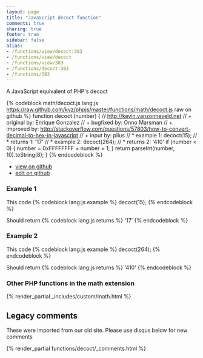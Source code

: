 ```yaml
---
layout: page
title: "JavaScript decoct function"
comments: true
sharing: true
footer: true
sidebar: false
alias:
- /functions/view/decoct:383
- /functions/view/decoct
- /functions/view/383
- /functions/decoct:383
- /functions/383
---
```

<!-- Generated by Rakefile:build -->
A JavaScript equivalent of PHP's decoct

{% codeblock math/decoct.js lang:js https://raw.github.com/kvz/phpjs/master/functions/math/decoct.js raw on github %}
function decoct (number) {
  // http://kevin.vanzonneveld.net
  // +   original by: Enrique Gonzalez
  // +   bugfixed by: Onno Marsman
  // +   improved by: http://stackoverflow.com/questions/57803/how-to-convert-decimal-to-hex-in-javascript
  // +   input by: pilus
  // *     example 1: decoct(15);
  // *     returns 1: '17'
  // *     example 2: decoct(264);
  // *     returns 2: '410'
  if (number < 0) {
    number = 0xFFFFFFFF + number + 1;
  }
  return parseInt(number, 10).toString(8);
}
{% endcodeblock %}

 - [view on github](https://github.com/kvz/phpjs/blob/master/functions/math/decoct.js)
 - [edit on github](https://github.com/kvz/phpjs/edit/master/functions/math/decoct.js)

### Example 1
This code
{% codeblock lang:js example %}
decoct(15);
{% endcodeblock %}

Should return
{% codeblock lang:js returns %}
'17'
{% endcodeblock %}

### Example 2
This code
{% codeblock lang:js example %}
decoct(264);
{% endcodeblock %}

Should return
{% codeblock lang:js returns %}
'410'
{% endcodeblock %}


### Other PHP functions in the math extension
{% render_partial _includes/custom/math.html %}
## Legacy comments
These were imported from our old site. Please use disqus below for new comments
<div style="overflow-y: scroll; max-height: 500px;">
{% render_partial functions/decoct/_comments.html %}
</div>
